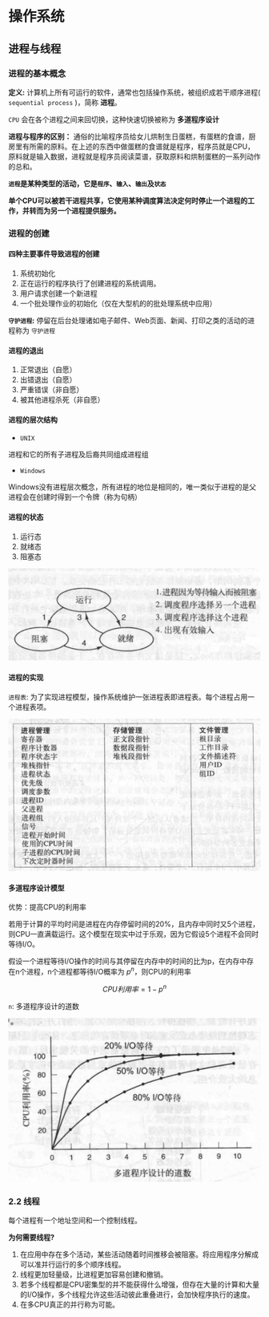 # 操作系统

## 进程与线程

### 进程的基本概念

**定义:** 计算机上所有可运行的软件，通常也包括操作系统，被组织成若干顺序进程( `sequential process` )，简称 **进程**。

`CPU` 会在各个进程之间来回切换，这种快速切换被称为 **多道程序设计**

**进程与程序的区别：** 通俗的比喻程序员给女儿烘制生日蛋糕，有蛋糕的食谱，厨房里有所需的原料。在上述的东西中做蛋糕的食谱就是程序，程序员就是CPU，原料就是输入数据，进程就是程序员阅读菜谱，获取原料和烘制蛋糕的一系列动作的总和。

**`进程`是某种类型的活动，它是`程序`、`输入`、`输出`及`状态`**

**单个CPU可以被若干进程共享，它使用某种调度算法决定何时停止一个进程的工作，并转而为另一个进程提供服务。**

### 进程的创建

#### 四种主要事件导致进程的创建

1. 系统初始化
2. 正在运行的程序执行了创建进程的系统调用。
3. 用户请求创建一个新进程
4. 一个批处理作业的初始化（仅在大型机的的批处理系统中应用）

**`守护进程`:** 停留在后台处理诸如电子邮件、Web页面、新闻、打印之类的活动的进程称为 `守护进程`

#### 进程的退出

1. 正常退出（自愿）
2. 出错退出（自愿）
3. 严重错误（非自愿）
4. 被其他进程杀死（非自愿）

#### 进程的层次结构

* `UNIX`

进程和它的所有子进程及后裔共同组成进程组

* `Windows`

Windows没有进程层次概念，所有进程的地位是相同的，唯一类似于进程的是父进程会在创建时得到一个令牌（称为句柄）

#### 进程的状态

1. 运行态
2. 就绪态
3. 阻塞态

![进程转换图](images/进程转换图.png)


#### 进程的实现

`进程表`: 为了实现进程模型，操作系统维护一张进程表即进程表。每个进程占用一个进程表项。

![进程表中的一些字段](images/进程表中的一些字段.png)

#### 多道程序设计模型

优势：提高CPU的利用率

若用于计算的平均时间是进程在内存停留时间的20%，且内存中同时又5个进程，则CPU一直满载运行。这个模型在现实中过于乐观，因为它假设5个进程不会同时等待I/O。

假设一个进程等待I/O操作的时间与其停留在内存中的时间的比为p，在内存中存在n个进程，n个进程都等待I/O概率为 $p^n$，则CPU的利用率

$$CPU利用率 = 1 - p^n$$

`n`: 多道程序设计的道数

![进程数与CPU利用率的关系](images/进程数与CPU利用率的关系.png)

### 2.2 线程

每个进程有一个地址空间和一个控制线程。

**为何需要线程?**

1. 在应用中存在多个活动，某些活动随着时间推移会被阻塞。将应用程序分解成
可以准并行运行的多个顺序线程。
2. 线程更加轻量级，比进程更加容易创建和撤销。
3. 若多个线程都是CPU密集型的并不能获得什么增强，但存在大量的计算和大量的I/O操作，多个线程允许这些活动彼此重叠进行，会加快程序执行的速度。
4. 在多CPU真正的并行称为可能。

